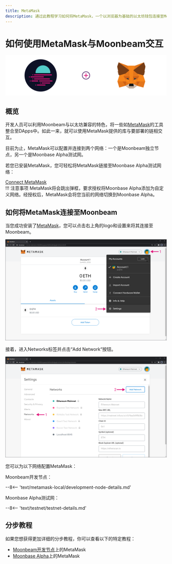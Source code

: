 ```yaml
---
title: MetaMask
description: 通过此教程学习如何将MetaMask，一个以浏览器为基础的以太坊钱包连接至Moonbeam。
---
```


# 如何使用MetaMask与Moonbeam交互

![Intro diagram](/images/integrations/integrations-metamask-banner.png)

## 概览

开发人员可以利用Moonbeam与以太坊兼容的特色，将一些如[MetaMask](https://metamask.io/)的工具整合至DApps中。如此一来，就可以使用MetaMask提供的库与要部署的链相交互。

目前为止，MetaMask可以配置并连接到两个网络：一个是Moonbeam独立节点，另一个是Moonbase Alpha测试网。

若您已安装MetaMask，您可轻松将MetaMask链接至Moonbase Alpha测试网络：

<div class="button-wrapper">
    <a href="#" class="md-button connectMetaMask">Connect MetaMask</a>
</div>
!!! 注意事项
    MetaMask将会跳出弹框，要求授权将Moonbase Alpha添加为自定义网络。经授权后，MetaMask会将您当前的网络切换到Moonbase Alpha。


## 如何将MetaMask连接至Moonbeam

当您成功安装了[MetaMask](https://metamask.io/)，您可以点击右上角的logo和设置来将其连接至Moonbeam。

![MetaMask3](/images/testnet/testnet-metamask3.png)

接着，进入Networks标签并点击“Add Network“按钮。

![MetaMask4](/images/testnet/testnet-metamask4.png)

您可以为以下网络配置MetaMask：

Moonbeam开发节点：

--8<-- 'text/metamask-local/development-node-details.md'

Moonbase Alpha测试网：

--8<-- 'text/testnet/testnet-details.md'

## 分步教程

如果您想获得更加详细的分步教程，你可以查看以下的特定教程：

 - [Moonbeam开发节点](/getting-started/local-node/using-metamask/)上的MetaMask
 - [Moonbase Alpha](/getting-started/moonbase/metamask/)上的MetaMask

